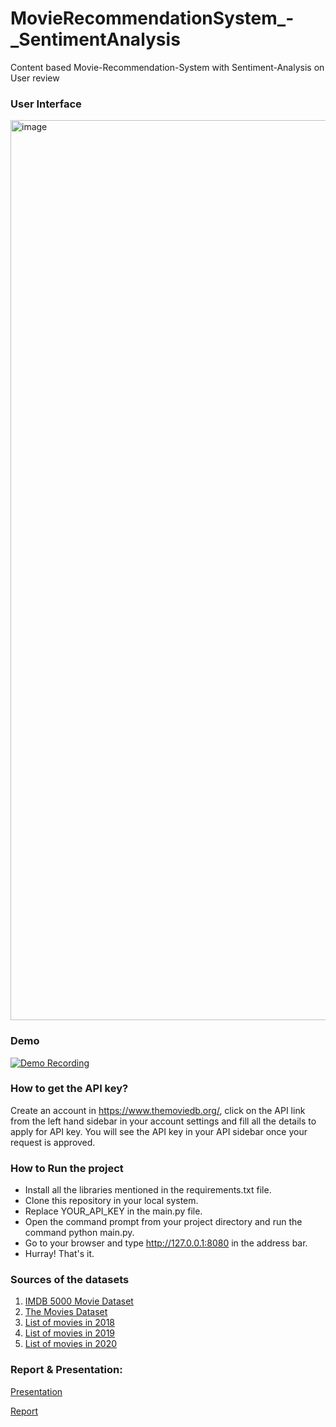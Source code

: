 # MovieRecommendationSystem_-_SentimentAnalysis
Content based Movie-Recommendation-System with Sentiment-Analysis on User review

### User Interface
<img width="1440" alt="image" src="https://github.com/Rasika-Gulhane/MovieRecommendationSystem_-_SentimentAnalysis/assets/67581952/927cdf74-97e2-48b3-98d7-113121c58ade">

### Demo
[![Demo Recording](https://img.youtube.com/vi/YOUTUBE_VIDEO_ID/0.jpg)](https://ooo.mmhmm.app/watch/z_gA36jGzh037Zmzexp3NA)

### How to get the API key?
Create an account in https://www.themoviedb.org/, click on the API link from the left hand sidebar in your account settings and fill all the details to apply for API key. You will see the API key in your API sidebar once your request is approved.

### How to Run the project
- Install all the libraries mentioned in the requirements.txt file.
- Clone this repository in your local system.
- Replace YOUR_API_KEY in the main.py file.
- Open the command prompt from your project directory and run the command python main.py.
- Go to your browser and type http://127.0.0.1:8080 in the address bar.
- Hurray! That's it.


### Sources of the datasets 
1. [IMDB 5000 Movie Dataset](https://www.kaggle.com/carolzhangdc/imdb-5000-movie-dataset)
2. [The Movies Dataset](https://www.kaggle.com/rounakbanik/the-movies-dataset)
3. [List of movies in 2018](https://en.wikipedia.org/wiki/List_of_American_films_of_2018)
4. [List of movies in 2019](https://en.wikipedia.org/wiki/List_of_American_films_of_2019)
5. [List of movies in 2020](https://en.wikipedia.org/wiki/List_of_American_films_of_2020)

### Report & Presentation:
[Presentation](https://docs.google.com/presentation/d/1cHB04sV2VNEzbxTfOxnaC1685eEnciuJaqUA660QvJk/edit#slide=id.g2404a352eb8_0_123)

[Report](https://docs.google.com/document/d/1X6voWkTrlXWkiq5NXNkgu2WYgGSpdfhRDzQTgID6ukY/edit)


